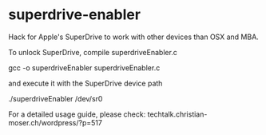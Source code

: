 superdrive-enabler
==================

Hack for Apple's SuperDrive to work with other devices than OSX and MBA.

To unlock SuperDrive, compile superdriveEnabler.c

gcc -o superdriveEnabler superdriveEnabler.c

and execute it with the SuperDrive device path

./superdriveEnabler /dev/sr0

For a detailed usage guide, please check: techtalk.christian-moser.ch/wordpress/?p=517
